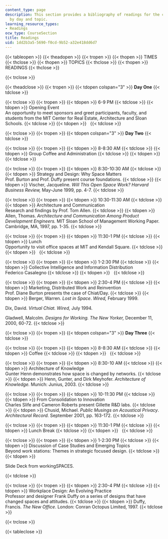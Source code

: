 ```yaml
---
content_type: page
description: This section provides a bibliography of readings for the course, organized
  by day and topic.
learning_resource_types:
- Readings
ocw_type: CourseSection
title: Readings
uid: 1dd2b3a5-5690-f0cd-9b52-a32e418dd6d7
---
```


{{< tableopen >}}
{{< theadopen >}}
{{< tropen >}}
{{< thopen >}}
TIMES
{{< thclose >}}
{{< thopen >}}
TOPICS
{{< thclose >}}
{{< thopen >}}
READINGS
{{< thclose >}}

{{< trclose >}}

{{< theadclose >}}
{{< tropen >}}
{{< tdopen colspan="3" >}}
**Day One**
{{< tdclose >}}

{{< trclose >}}
{{< tropen >}}
{{< tdopen >}}
6-9 PM
{{< tdclose >}}
{{< tdopen >}}
Opening Event  
An opportunity to meet sponsors and greet participants, faculty, and students from the MIT Center for Real Estate, Architecture and Sloan Schools.
{{< tdclose >}}
{{< tdopen >}}
 
{{< tdclose >}}

{{< trclose >}}
{{< tropen >}}
{{< tdopen colspan="3" >}}
**Day Two**
{{< tdclose >}}

{{< trclose >}}
{{< tropen >}}
{{< tdopen >}}
8-8:30 AM
{{< tdclose >}}
{{< tdopen >}}
Group Coffee and Administration
{{< tdclose >}}
{{< tdopen >}}
 
{{< tdclose >}}

{{< trclose >}}
{{< tropen >}}
{{< tdopen >}}
8:30-10:30 AM
{{< tdclose >}}
{{< tdopen >}}
Strategy and Design: Why Space Matters  
Prof. Burton and Prof. Duffy present course foundations.
{{< tdclose >}}
{{< tdopen >}}
Vischer, Jacqueline. _Will This Open Space Work?_ _Harvard Business Review,_ May-June 1999, pp. 4-7.
{{< tdclose >}}

{{< trclose >}}
{{< tropen >}}
{{< tdopen >}}
10:30-11:30 AM
{{< tdclose >}}
{{< tdopen >}}
Architecture and Communication  
Research and findings by Prof. Tom Allen.
{{< tdclose >}}
{{< tdopen >}}
Allen, Thomas. _Architecture and Communication Among Product Development Engineers._ MIT Sloan School of Management Working Paper. Cambridge, MA, 1997, pp. 1-35.
{{< tdclose >}}

{{< trclose >}}
{{< tropen >}}
{{< tdopen >}}
11:30-1 PM
{{< tdclose >}}
{{< tdopen >}}
Lunch  
Opportunity to visit office spaces at MIT and Kendall Square.
{{< tdclose >}}
{{< tdopen >}}
 
{{< tdclose >}}

{{< trclose >}}
{{< tropen >}}
{{< tdopen >}}
1-2:30 PM
{{< tdclose >}}
{{< tdopen >}}
Collective Intelligence and Information Distribution  
Federico Casalegno
{{< tdclose >}}
{{< tdopen >}}
 
{{< tdclose >}}

{{< trclose >}}
{{< tropen >}}
{{< tdopen >}}
2:30-4 PM
{{< tdclose >}}
{{< tdopen >}}
Marketing, Distributed Work and Reinvention  
Prof. Diane Burton presents the case of Chiat/Day.
{{< tdclose >}}
{{< tdopen >}}
Berger, Warren. _Lost in Space_. _Wired,_ February 1999.  
  
Dix, David. _Virtual Chiat._ _Wired,_ July 1994.  
  
Gladwell, Malcolm. _Designs for Working._ _The New Yorker,_ December 11, 2000, 60-72.
{{< tdclose >}}

{{< trclose >}}
{{< tropen >}}
{{< tdopen colspan="3" >}}
**Day Three**
{{< tdclose >}}

{{< trclose >}}
{{< tropen >}}
{{< tdopen >}}
8-8:30 AM
{{< tdclose >}}
{{< tdopen >}}
Coffee
{{< tdclose >}}
{{< tdopen >}}
 
{{< tdclose >}}

{{< trclose >}}
{{< tropen >}}
{{< tdopen >}}
8:30-10 AM
{{< tdclose >}}
{{< tdopen >}}
Architecture of Knowledge  
Gunter Henn demonstrates how space is changed by networks.
{{< tdclose >}}
{{< tdopen >}}
Henn, Gunter, and Dirk Meyhofer. _Architecture of Knowledge._ Munich: Junius, 2003.
{{< tdclose >}}

{{< trclose >}}
{{< tropen >}}
{{< tdopen >}}
10-11:30 PM
{{< tdclose >}}
{{< tdopen >}}
From Consolidation to Innovation  
Charles Slife and Cameron Roberts present Gillette R&D labs.
{{< tdclose >}}
{{< tdopen >}}
Chusid, Michael. _Public Musings on Acoustical Privacy_. _Architectural Record._ September 2001, pp. 163-172.
{{< tdclose >}}

{{< trclose >}}
{{< tropen >}}
{{< tdopen >}}
11:30-1 PM
{{< tdclose >}}
{{< tdopen >}}
Lunch Break
{{< tdclose >}}
{{< tdopen >}}
 
{{< tdclose >}}

{{< trclose >}}
{{< tropen >}}
{{< tdopen >}}
1-2:30 PM
{{< tdclose >}}
{{< tdopen >}}
Discussion of Case Studies and Emerging Topics  
Beyond work stations: Themes in strategic focused design.
{{< tdclose >}}
{{< tdopen >}}


Slide Deck from workingSPACES.


{{< tdclose >}}

{{< trclose >}}
{{< tropen >}}
{{< tdopen >}}
2:30-4 PM
{{< tdclose >}}
{{< tdopen >}}
Workplace Design: An Evolving Practice  
Professor and designer Frank Duffy on a series of designs that have changed spaces and attitudes.
{{< tdclose >}}
{{< tdopen >}}
Duffy, Francis. _The New Office_. London: Conran Octopus Limited, 1997.
{{< tdclose >}}

{{< trclose >}}

{{< tableclose >}}